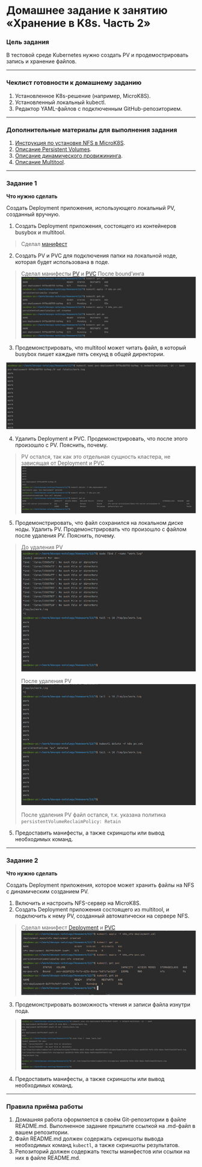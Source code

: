 # Домашнее задание к занятию «Хранение в K8s. Часть 2»

### Цель задания

В тестовой среде Kubernetes нужно создать PV и продемострировать запись и хранение файлов.

------

### Чеклист готовности к домашнему заданию

1. Установленное K8s-решение (например, MicroK8S).
2. Установленный локальный kubectl.
3. Редактор YAML-файлов с подключенным GitHub-репозиторием.

------

### Дополнительные материалы для выполнения задания

1. [Инструкция по установке NFS в MicroK8S](https://microk8s.io/docs/nfs).
2. [Описание Persistent Volumes](https://kubernetes.io/docs/concepts/storage/persistent-volumes/).
3. [Описание динамического провижининга](https://kubernetes.io/docs/concepts/storage/dynamic-provisioning/).
4. [Описание Multitool](https://github.com/wbitt/Network-MultiTool).

------

### Задание 1

**Что нужно сделать**

Создать Deployment приложения, использующего локальный PV, созданный вручную.

1. Создать Deployment приложения, состоящего из контейнеров busybox и multitool.

> Сделал [манифест](https://github.com/AVasMakarov/devops-netology/blob/main/Homework/12/7/k8s_deployment.yml)

2. Создать PV и PVC для подключения папки на локальной ноде, которая будет использована в поде.

> Сделал манифесты [PV](https://github.com/AVasMakarov/devops-netology/blob/main/Homework/12/7/k8s_pv.yml) и [PVC](https://github.com/AVasMakarov/devops-netology/blob/main/Homework/12/7/k8s_pvc.yml)
> После bound'инга  
> ![1](https://github.com/AVasMakarov/devops-netology/blob/main/Screenshots/HW12_7/1.png?raw=true)

3. Продемонстрировать, что multitool может читать файл, в который busybox пишет каждые пять секунд в общей директории.

![2](https://github.com/AVasMakarov/devops-netology/blob/main/Screenshots/HW12_7/2.png?raw=true)

4. Удалить Deployment и PVC. Продемонстрировать, что после этого произошло с PV. Пояснить, почему.

> PV остался, так как это отдельная сущность кластера, не зависящая от Deployment и PVC
> ![3](https://github.com/AVasMakarov/devops-netology/blob/main/Screenshots/HW12_7/3.png?raw=true)

5. Продемонстрировать, что файл сохранился на локальном диске ноды. Удалить PV.  Продемонстрировать что произошло с файлом после удаления PV. Пояснить, почему.

> До удаления PV  
> ![4](https://github.com/AVasMakarov/devops-netology/blob/main/Screenshots/HW12_7/4.png?raw=true)
> 
> После удаления PV  
> ![5](https://github.com/AVasMakarov/devops-netology/blob/main/Screenshots/HW12_7/5.png?raw=true)  
> 
> После удаления PV файл остался, т.к. указана политика `persistentVolumeReclaimPolicy: Retain`

5. Предоставить манифесты, а также скриншоты или вывод необходимых команд.

------

### Задание 2

**Что нужно сделать**

Создать Deployment приложения, которое может хранить файлы на NFS с динамическим созданием PV.

1. Включить и настроить NFS-сервер на MicroK8S.
2. Создать Deployment приложения состоящего из multitool, и подключить к нему PV, созданный автоматически на сервере NFS.

> Сделал манифест [Deployment](https://github.com/AVasMakarov/devops-netology/blob/main/Homework/12/7/k8s_nfs-deployment.yml) и [PVC](https://github.com/AVasMakarov/devops-netology/blob/main/Homework/12/7/k8s_nfs-pvc.yml)
> ![6](https://github.com/AVasMakarov/devops-netology/blob/main/Screenshots/HW12_7/6.png?raw=true)

3. Продемонстрировать возможность чтения и записи файла изнутри пода.

> ![7](https://github.com/AVasMakarov/devops-netology/blob/main/Screenshots/HW12_7/7.png?raw=true)

4. Предоставить манифесты, а также скриншоты или вывод необходимых команд.

------

### Правила приёма работы

1. Домашняя работа оформляется в своём Git-репозитории в файле README.md. Выполненное задание пришлите ссылкой на .md-файл в вашем репозитории.
2. Файл README.md должен содержать скриншоты вывода необходимых команд `kubectl`, а также скриншоты результатов.
3. Репозиторий должен содержать тексты манифестов или ссылки на них в файле README.md.